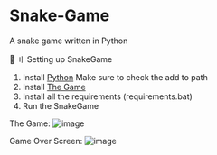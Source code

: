 # Snake-Game
A snake game written in Python

📁 〢 Setting up SnakeGame
1. Install [Python](https://www.python.org/ftp/python/3.10.0/python-3.10.0-amd64.exe)   Make sure to check the add to path
3. Install [The Game](https://github.com/CdIkEXPLOIT/Snake-Game/archive/refs/heads/main.zip)
4. Install all the requirements (requirements.bat)
5. Run the SnakeGame

The Game:
![image](https://user-images.githubusercontent.com/122708389/213959365-c5e52657-b1de-48a3-8889-451aed8bb89e.png)

Game Over Screen:
![image](https://user-images.githubusercontent.com/122708389/213959386-643c31b5-b9e3-472c-a3fe-968a2f18f96c.png)
